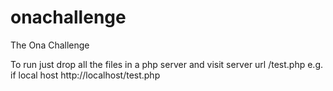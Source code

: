# onachallenge
The Ona Challenge


To run just drop all the files in a php server and visit server url /test.php
e.g. if local host http://localhost/test.php